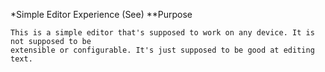 *Simple Editor Experience (See)
**Purpose
    
    This is a simple editor that's supposed to work on any device. It is not supposed to be
    extensible or configurable. It's just supposed to be good at editing text.
